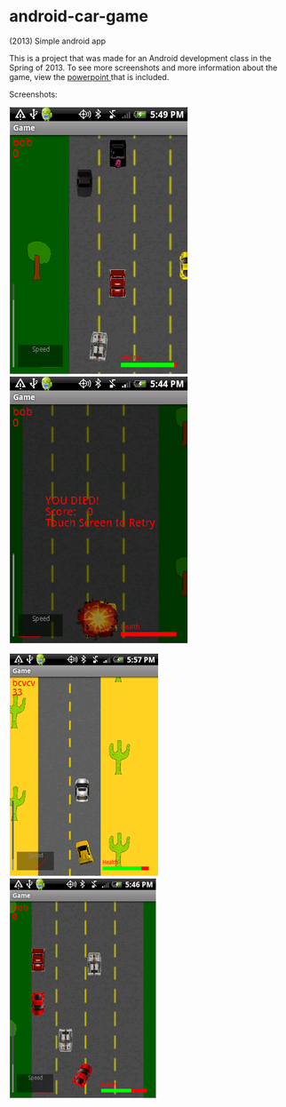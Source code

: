 # android-car-game
(2013) Simple android app

This is a project that was made for an Android development class in the Spring of 2013. To see more screenshots and more information about the game, view the <a href="https://github.com/rankinbc/android-simple-car-game/blob/master/CS509%20Final%20Presentation.pptx">powerpoint </a> that is included.

Screenshots:

![Alt text](SCREENSHOTS/pic1.png?raw=true "Screenshot 0")
![Alt text](SCREENSHOTS/pic4.png?raw=true "Screenshot 3")

![Alt text](SCREENSHOTS/pic2.png?raw=true "Screenshot 1")
![Alt text](SCREENSHOTS/pic3.png?raw=true "Screenshot 2")
